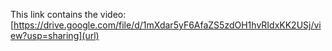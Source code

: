 This link contains the video: [https://drive.google.com/file/d/1mXdar5yF6AfaZS5zdOH1hvRIdxKK2USj/view?usp=sharing](url)
